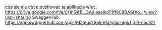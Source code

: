 cos sie nie chce pushowac ta aplikacja wiec:
https://drive.google.com/file/d/1nG81i__3AdlaaeIkpT1ff808BASfXo_j/view?usp=sharing
SwaggerHub
https://app.swaggerhub.com/apis/MateuszSekreta/your-api/1.0.0-oas3#/
